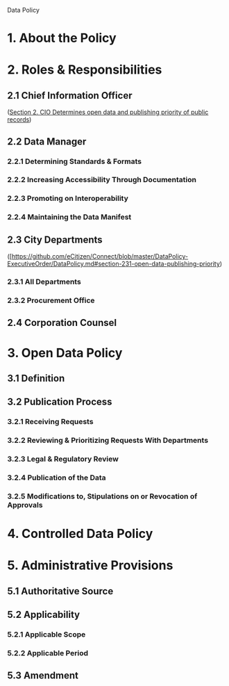 Data Policy

# 1. About the Policy 
# 2. Roles & Responsibilities 
## 2.1 Chief Information Officer 
([Section 2. CIO Determines open data and publishing priority of public records](https://github.com/eCitizen/Connect/blob/master/DataPolicy-ExecutiveOrder/DataPolicy.md#section-11-scope))  
## 2.2 Data Manager 
### 2.2.1 Determining Standards & Formats
### 2.2.2 Increasing Accessibility Through Documentation
### 2.2.3 Promoting on Interoperability
### 2.2.4 Maintaining the Data Manifest
## 2.3 City Departments 
([https://github.com/eCitizen/Connect/blob/master/DataPolicy-ExecutiveOrder/DataPolicy.md#section-231-open-data-publishing-priority)
### 2.3.1 All Departments
### 2.3.2 Procurement Office
## 2.4 Corporation Counsel
# 3. Open Data Policy
## 3.1 Definition
## 3.2 Publication Process
### 3.2.1 Receiving Requests
### 3.2.2 Reviewing & Prioritizing Requests With Departments
### 3.2.3 Legal & Regulatory Review
### 3.2.4 Publication of the Data
### 3.2.5 Modifications to, Stipulations on or Revocation of Approvals
# 4. Controlled Data Policy
# 5. Administrative Provisions
## 5.1 Authoritative Source
## 5.2 Applicability
### 5.2.1 Applicable Scope
### 5.2.2 Applicable Period
## 5.3 Amendment




